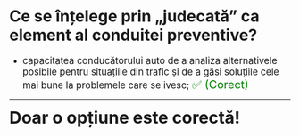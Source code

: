 # Ce se înțelege prin „judecată” ca element al conduitei preventive?

- <span style="font-size: larger;">capacitatea conducătorului auto de a analiza alternativele posibile pentru situațiile din trafic și de a găsi soluțiile cele mai bune la problemele care se ivesc; <span style="color: green; font-size: larger;">✅ (Corect)</span></span>

---

<span style="font-size: 30px; font-weight: bold;">**Doar o opțiune este corectă!**</span>